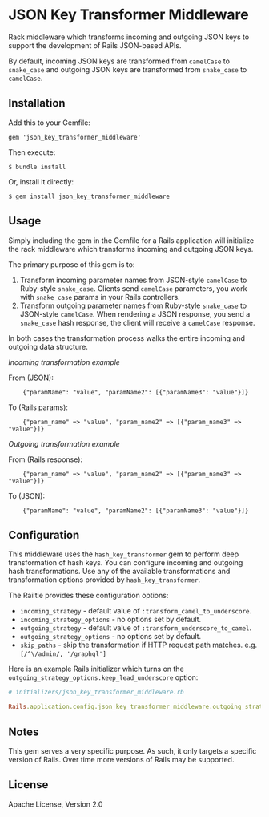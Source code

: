 # JSON Key Transformer Middleware

Rack middleware which transforms incoming and outgoing JSON keys to support the development of Rails JSON-based APIs.

By default, incoming JSON keys are transformed from `camelCase` to `snake_case` and outgoing JSON keys are transformed from `snake_case` to `camelCase`.

## Installation

Add this to your Gemfile:

    gem 'json_key_transformer_middleware'

Then execute:

    $ bundle install

Or, install it directly:

    $ gem install json_key_transformer_middleware

## Usage

Simply including the gem in the Gemfile for a Rails application will initialize the rack middleware which transforms incoming and outgoing JSON keys.

The primary purpose of this gem is to:

1. Transform incoming parameter names from JSON-style `camelCase` to Ruby-style `snake_case`. Clients send `camelCase` parameters, you work with `snake_case` params in your Rails controllers.
1. Transform outgoing parameter names from Ruby-style `snake_case` to JSON-style `camelCase`. When rendering a JSON response, you send a `snake_case` hash response, the client will receive a `camelCase` response.

In both cases the transformation process walks the entire incoming and outgoing data structure.

*Incoming transformation example*

From (JSON):

```
    {"paramName": "value", "paramName2": [{"paramName3": "value"}]}
```

To (Rails params):

```
    {"param_name" => "value", "param_name2" => [{"param_name3" => "value"}]}
```

*Outgoing transformation example*

From (Rails response):

```
    {"param_name" => "value", "param_name2" => [{"param_name3" => "value"}]}
```

To (JSON):

```
    {"paramName": "value", "paramName2": [{"paramName3": "value"}]}
```

## Configuration

This middleware uses the `hash_key_transformer` gem to perform deep transformation of hash keys. You can configure incoming and outgoing hash transformations. Use any of the available transformations and transformation options provided by `hash_key_transformer`.

The Railtie provides these configuration options:

* `incoming_strategy` - default value of `:transform_camel_to_underscore`.
* `incoming_strategy_options` - no options set by default.
* `outgoing_strategy` - default value of `:transform_underscore_to_camel`.
* `outgoing_strategy_options` - no options set by default.
* `skip_paths` - skip the transformation if HTTP request path matches. e.g. `[/^\/admin/, '/graphql']`

Here is an example Rails initializer which turns on the `outgoing_strategy_options.keep_lead_underscore` option:

```ruby
# initializers/json_key_transformer_middleware.rb

Rails.application.config.json_key_transformer_middleware.outgoing_strategy_options.keep_lead_underscore = true
```

## Notes

This gem serves a very specific purpose. As such, it only targets a specific version of Rails. Over time more versions of Rails may be supported.

## License

Apache License, Version 2.0
